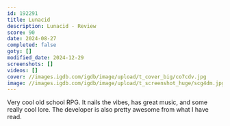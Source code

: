 ```yaml
---
id: 192291
title: Lunacid
description: Lunacid - Review
score: 90
date: 2024-08-27
completed: false
goty: []
modified_date: 2024-12-29
screenshots: []
videos: []
cover: //images.igdb.com/igdb/image/upload/t_cover_big/co7cdv.jpg
image: //images.igdb.com/igdb/image/upload/t_screenshot_huge/scg4dm.jpg
---
```

Very cool old school RPG. It nails the vibes, has great music, and some really cool lore. The developer is also pretty awesome from what I have read.